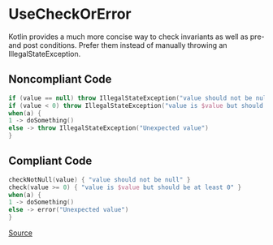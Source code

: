 # UseCheckOrError

Kotlin provides a much more concise way to check invariants as well as pre- and post conditions.
Prefer them instead of manually throwing an IllegalStateException.

## Noncompliant Code

```kotlin
if (value == null) throw IllegalStateException("value should not be null")
if (value < 0) throw IllegalStateException("value is $value but should be at least 0")
when(a) {
1 -> doSomething()
else -> throw IllegalStateException("Unexpected value")
}
```
## Compliant Code

```kotlin
checkNotNull(value) { "value should not be null" }
check(value >= 0) { "value is $value but should be at least 0" }
when(a) {
1 -> doSomething()
else -> error("Unexpected value")
}
```

[Source](https://arturbosch.github.io/detekt/style.html#usecheckorerror)
